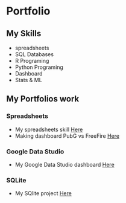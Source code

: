 # Portfolio


## My Skills
- spreadsheets
- SQL Databases
- R Programing
- Python Programing
- Dashboard
- Stats & ML

## My Portfolios work

### Spreadsheets
- My spreadsheets skill [Here](https://docs.google.com/spreadsheets/d/11iod9f1971kAOiYC6evNfGNJxJdkf-JCdss3dKGAmK4/edit?usp=sharing)
- Making dashboard PubG vs FreeFire [Here](https://docs.google.com/spreadsheets/d/1NIorwnL9VOJ1jTAPf9qeQQJnCckO0Kb49a11x5Pgwug/edit?usp=sharing)

###  Google Data Studio
- My Google Data Studio dashboard [Here](https://datastudio.google.com/reporting/e055c1cf-8399-4124-8253-edfe532f15c5)

### SQLite
- My SQlite project [Here](https://replit.com/@withwasnykhng/Homework?v=1)

